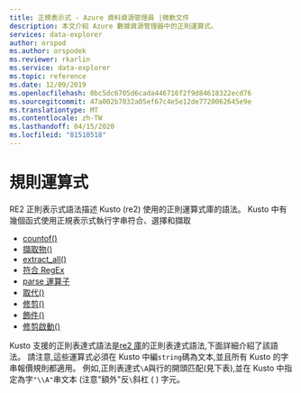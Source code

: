 ```yaml
---
title: 正規表示式 - Azure 資料資源管理員 |微軟文件
description: 本文介紹 Azure 數據資源管理器中的正則運算式。
services: data-explorer
author: orspod
ms.author: orspodek
ms.reviewer: rkarlin
ms.service: data-explorer
ms.topic: reference
ms.date: 12/09/2019
ms.openlocfilehash: 0bc5dc6705d6cada446716f2f9d84618322ecd76
ms.sourcegitcommit: 47a002b7032a05ef67c4e5e12de7720062645e9e
ms.translationtype: MT
ms.contentlocale: zh-TW
ms.lasthandoff: 04/15/2020
ms.locfileid: "81510518"
---
```

# <a name="regular-expressions"></a>規則運算式

RE2 正則表示式語法描述 Kusto (re2) 使用的正則運算式庫的語法。
Kusto 中有幾個函式使用正規表示式執行字串符合、選擇和擷取

- [countof()](countoffunction.md)
- [擷取物()](extractfunction.md)
- [extract_all()](extractallfunction.md)
- [符合 RegEx](datatypes-string-operators.md)
- [parse 運算子](parseoperator.md)
- [取代()](replacefunction.md)
- [修剪()](trimfunction.md)
- [飾件()](trimendfunction.md)
- [修剪啟動()](trimstartfunction.md)

Kusto 支援的正則表達式語法是[re2 庫](https://github.com/google/re2/wiki/Syntax)的正則表達式語法,下面詳細介紹了該語法。 請注意,這些運算式必須在 Kusto 中編`string`碼為文本,並且所有 Kusto 的字串報價規則都適用。 例如,正則表達式`\A`與行的開頭匹配(見下表),並在 Kusto 中指定為字`"\\A"`串文本 (注意"額外"反`\`斜杠 ( ) 字元。

